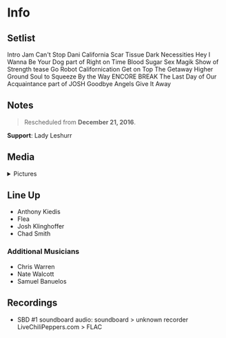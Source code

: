 # Info

## Setlist

Intro Jam
Can't Stop
Dani California
Scar Tissue
Dark Necessities
Hey
I Wanna Be Your Dog part of
Right on Time
Blood Sugar Sex Magik
Show of Strength tease
Go Robot
Californication
Get on Top
The Getaway
Higher Ground
Soul to Squeeze
By the Way
ENCORE BREAK
The Last Day of Our Acquaintance part of JOSH
Goodbye Angels
Give It Away

## Notes

> Rescheduled from **December 21, 2016**.

**Support**: Lady Leshurr

## Media 

<details>
  <summary>Pictures</summary>
  <!--<img alt="Setlist" title="Setlist" src="_.jpg" height="200" />
  <img alt="Clipping" title="Clipping" src="_.jpg" height="200" />
  <img alt="Flyer" title="Flyer" src="_.jpg" height="200" />-->
</details>

## Line Up

* Anthony Kiedis
* Flea
* Josh Klinghoffer
* Chad Smith

### Additional Musicians

* Chris Warren  
* Nate Walcott  
* Samuel Banuelos

## Recordings

* SBD #1 soundboard audio: soundboard > unknown recorder LiveChiliPeppers.com > FLAC
